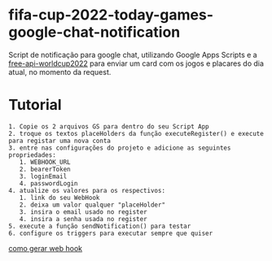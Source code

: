 # fifa-cup-2022-today-games-google-chat-notification
Script de notificação para google chat, utilizando Google Apps Scripts e a [free-api-worldcup2022](https://github.com/raminmr/free-api-worldcup2022) para enviar um card com os jogos e placares do dia atual, no momento da request.

# Tutorial
    1. Copie os 2 arquivos GS para dentro do seu Script App
    2. troque os textos placeHolders da função executeRegister() e execute para registar uma nova conta
    3. entre nas configurações do projeto e adicione as seguintes propriedades:
       1. WEBHOOK_URL
       2. bearerToken
       3. loginEmail
       4. passwordLogin
    4. atualize os valores para os respectivos:
       1. link do seu WebHook
       2. deixa um valor qualquer "placeHolder"
       3. insira o email usado no register
       4. insira a senha usada no register
    5. execute a função sendNotification() para testar
    6. configure os triggers para executar sempre que quiser


[como gerar web hook](https://developers.google.com/chat/how-tos/webhooks#step_1_register_the_incoming_webhook)
